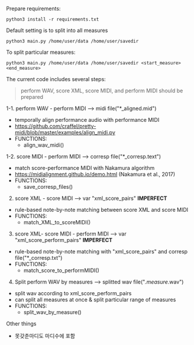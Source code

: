 
Prepare requirements: 

	python3 install -r requirements.txt

Default setting is to split into all measures
    
	python3 main.py /home/user/data /home/user/savedir

To split particular measures: 

	python3 main.py /home/user/data /home/user/savedir <start_measure> <end_measure>

The current code includes several steps:
> perform WAV, score XML, score MIDI, and perform MIDI should be prepared

1-1. perform WAV - perform MIDI --> midi file("*_aligned.mid")
- temporally align performance audio with performance MIDI
- https://github.com/craffel/pretty-midi/blob/master/examples/align_midi.py
- FUNCTIONS:
	- align_wav_midi()

1-2. score MIDI - perform MIDI --> corresp file("*_corresp.text") 
- match score-performance MIDI with Nakamura algorithm 
- https://midialignment.github.io/demo.html (Nakamura et al., 2017)
- FUNCTIONS:
	- save_corresp_files() 

2. score XML - score MIDI --> var "xml_score_pairs" **IMPERFECT**
- rule-based note-by-note matching between score XML and score MIDI 
- FUNCTIONS:
	- match_XML_to_scoreMIDI()

3. score XML- score MIDI - perform MIDI --> var "xml_score_perform_pairs" **IMPERFECT**
- rule-based note-by-note matching with "xml_score_pairs" and corresp file("*_corresp.txt")
- FUNCTIONS: 
	- match_score_to_performMIDI()

4. Split perform WAV by measures --> splitted wav file("*.measure*.wav")
- split wav according to xml_score_perform_pairs 
- can split all measures at once & split particular range of measures 
- FUNCTIONS:
	- split_wav_by_measure()


Other things
- 못갖춘마디도 마디수에 포함 
 